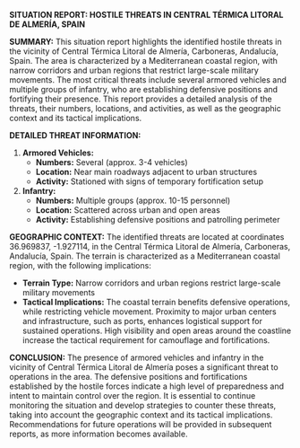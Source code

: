 **SITUATION REPORT: HOSTILE THREATS IN CENTRAL TÉRMICA LITORAL DE ALMERÍA, SPAIN**

**SUMMARY:**
This situation report highlights the identified hostile threats in the vicinity of Central Térmica Litoral de Almería, Carboneras, Andalucía, Spain. The area is characterized by a Mediterranean coastal region, with narrow corridors and urban regions that restrict large-scale military movements. The most critical threats include several armored vehicles and multiple groups of infantry, who are establishing defensive positions and fortifying their presence. This report provides a detailed analysis of the threats, their numbers, locations, and activities, as well as the geographic context and its tactical implications.

**DETAILED THREAT INFORMATION:**

1. **Armored Vehicles:**
	* **Numbers:** Several (approx. 3-4 vehicles)
	* **Location:** Near main roadways adjacent to urban structures
	* **Activity:** Stationed with signs of temporary fortification setup
2. **Infantry:**
	* **Numbers:** Multiple groups (approx. 10-15 personnel)
	* **Location:** Scattered across urban and open areas
	* **Activity:** Establishing defensive positions and patrolling perimeter

**GEOGRAPHIC CONTEXT:**
The identified threats are located at coordinates 36.969837, -1.927114, in the Central Térmica Litoral de Almería, Carboneras, Andalucía, Spain. The terrain is characterized as a Mediterranean coastal region, with the following implications:
* **Terrain Type:** Narrow corridors and urban regions restrict large-scale military movements
* **Tactical Implications:** The coastal terrain benefits defensive operations, while restricting vehicle movement. Proximity to major urban centers and infrastructure, such as ports, enhances logistical support for sustained operations. High visibility and open areas around the coastline increase the tactical requirement for camouflage and fortifications.

**CONCLUSION:**
The presence of armored vehicles and infantry in the vicinity of Central Térmica Litoral de Almería poses a significant threat to operations in the area. The defensive positions and fortifications established by the hostile forces indicate a high level of preparedness and intent to maintain control over the region. It is essential to continue monitoring the situation and develop strategies to counter these threats, taking into account the geographic context and its tactical implications. Recommendations for future operations will be provided in subsequent reports, as more information becomes available.